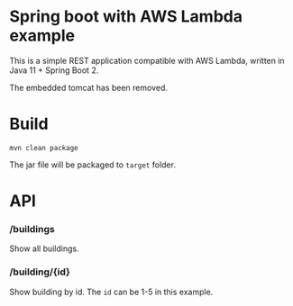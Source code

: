 # Spring boot with AWS Lambda example

This is a simple REST application compatible with AWS Lambda, written in Java 11 + Spring Boot 2. 

The embedded tomcat has been removed.

# Build

```
mvn clean package
```

The jar file will be packaged to `target` folder.

# API

### /buildings
Show all buildings.

### /building/{id}
Show building by id. The `id` can be 1-5 in this example.